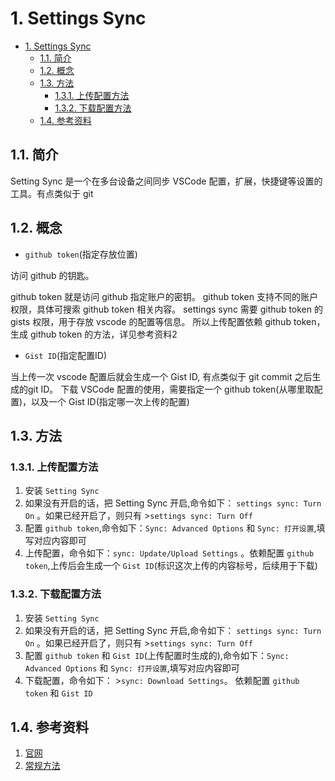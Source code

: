 # 1. Settings Sync

- [1. Settings Sync](#1-settings-sync)
  - [1.1. 简介](#11-简介)
  - [1.2. 概念](#12-概念)
  - [1.3. 方法](#13-方法)
    - [1.3.1. 上传配置方法](#131-上传配置方法)
    - [1.3.2. 下载配置方法](#132-下载配置方法)
  - [1.4. 参考资料](#14-参考资料)

## 1.1. 简介

Setting Sync 是一个在多台设备之间同步 VSCode 配置，扩展，快捷键等设置的工具。有点类似于 git

## 1.2. 概念

- `github token`(指定存放位置)

访问 github 的钥匙。

github token 就是访问 github 指定账户的密钥。 github token 支持不同的账户权限，具体可搜索 github token 相关内容。
settings sync 需要 github token 的 gists 权限，用于存放 vscode 的配置等信息。
所以上传配置依赖 github token，生成 github token 的方法，详见参考资料2

- `Gist ID`(指定配置ID)

当上传一次 vscode 配置后就会生成一个 Gist ID, 有点类似于 git commit 之后生成的git ID。
下载 VSCode 配置的使用，需要指定一个 github token(从哪里取配置)，以及一个 Gist ID(指定哪一次上传的配置)

## 1.3. 方法

### 1.3.1. 上传配置方法

1. 安装 `Setting Sync`
2. 如果没有开启的话，把 Setting Sync 开启,命令如下： `settings sync: Turn On` 。如果已经开启了，则只有 >`settings sync: Turn Off`
3. 配置 `github token`,命令如下：`Sync: Advanced Options` 和 `Sync: 打开设置`,填写对应内容即可
4. 上传配置，命令如下：`sync: Update/Upload Settings` 。依赖配置 `github token`,上传后会生成一个 `Gist ID`(标识这次上传的内容标号，后续用于下载)

### 1.3.2. 下载配置方法

1. 安装 `Setting Sync`
2. 如果没有开启的话，把 Setting Sync 开启,命令如下： `settings sync: Turn On` 。如果已经开启了，则只有 >`settings sync: Turn Off`
3. 配置 `github token` 和 `Gist ID`(上传配置时生成的),命令如下：`Sync: Advanced Options` 和 `Sync: 打开设置`,填写对应内容即可
4. 下载配置，命令如下： >`sync: Download Settings`。 依赖配置 `github token` 和 `Gist ID`

## 1.4. 参考资料

1. [官网](https://code.visualstudio.com/docs/editor/settings-sync)
2. [常规方法](https://blog.csdn.net/mrsyf/article/details/106184967)
